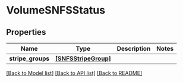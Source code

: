 # VolumeSNFSStatus


## Properties

Name | Type | Description | Notes
------------ | ------------- | ------------- | -------------
**stripe_groups** | [**[SNFSStripeGroup]**](SNFSStripeGroup.md) |  | 

[[Back to Model list]](../#documentation-for-models) [[Back to API list]](../#documentation-for-api-endpoints) [[Back to README]](../)


